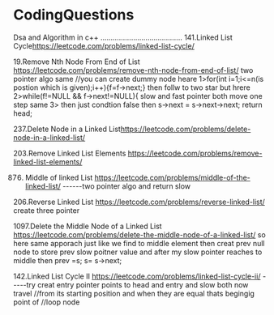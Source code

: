 # CodingQuestions
Dsa and Algorithm  in c++
.......................<LINKED LIST>.................
141.Linked List Cycle<https://leetcode.com/problems/linked-list-cycle/>

19.Remove Nth Node From End of List <https://leetcode.com/problems/remove-nth-node-from-end-of-list/>
two pointer algo same
  //you can create dummy node heare
  1>for(int i=1;i<=n(is postion which is given);i++){f=f->next;}
  then follw to two star but hrere 
  2>while(f!=NULL && f->next!=NULL){
  slow and fast pointer both move one step same
  3> then just condtion false then s->next = s->next->next;
  return head;

237.Delete Node in a Linked List<https://leetcode.com/problems/delete-node-in-a-linked-list/>
  
203.Remove Linked List Elements <https://leetcode.com/problems/remove-linked-list-elements/>
  

876. Middle of linked List <https://leetcode.com/problems/middle-of-the-linked-list/>
  ------two pointer algo and return slow
  
 206.Reverse Linked List <https://leetcode.com/problems/reverse-linked-list/>
  create three pointer

  1097.Delete the Middle Node of a Linked List <https://leetcode.com/problems/delete-the-middle-node-of-a-linked-list/>
so here same apporach just like we find to middle element then creat prev null  node to store prev slow poitner value and after my slow pointer reaches to middle
  then prev =s;
  s= s->next;
  
  142.Linked List Cycle II  <https://leetcode.com/problems/linked-list-cycle-ii/>
  -----try creat entry pointer points to head and entry and slow both now travel 
                //from its starting position and when they are equal thats begingig point of 
                //loop node
